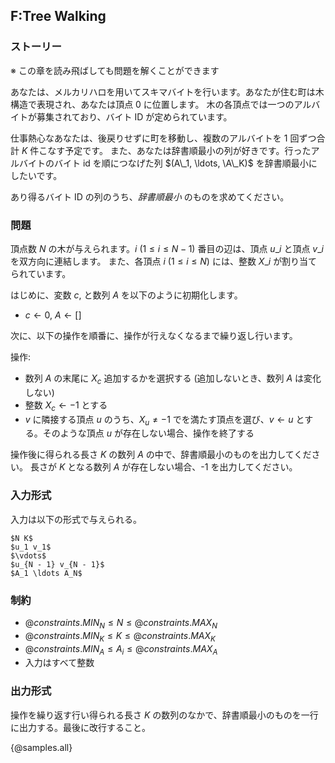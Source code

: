 ## F:Tree Walking

### ストーリー
※ この章を読み飛ばしても問題を解くことができます

あなたは、メルカリハロを用いてスキマバイトを行います。あなたが住む町は木構造で表現され、あなたは頂点 0 に位置します。
木の各頂点では一つのアルバイトが募集されており、バイト ID が定められています。

仕事熱心なあなたは、後戻りせずに町を移動し、複数のアルバイトを 1 回ずつ合計 $K$ 件こなす予定です。
また、あなたは辞書順最小の列が好きです。行ったアルバイトのバイト id を順につなげた列 $(A\_1, \ldots, \A\_K)$ を辞書順最小にしたいです。

あり得るバイト ID の列のうち、*辞書順最小* のものを求めてください。

### 問題
頂点数 $N$ の木が与えられます。$i$ $(1 \leq i \leq N - 1)$ 番目の辺は、頂点 $u\_i$ と頂点 $v\_i$ を双方向に連結します。
また、各頂点 $i$ $(1 \leq i \leq N)$ には、整数 $X\_i$ が割り当てられています。

はじめに、変数 $c$, と数列 $A$ を以下のように初期化します。

- $c \leftarrow 0$, $A \leftarrow []$

次に、以下の操作を順番に、操作が行えなくなるまで繰り返し行います。

操作:

  - 数列 $A$ の末尾に $X_{c}$ 追加するかを選択する (追加しないとき、数列 $A$ は変化しない)
  - 整数 $X_{c} \leftarrow -1$ とする
  - $v$ に隣接する頂点 $u$ のうち、$X_{u} \neq -1$ でを満たす頂点を選び、$v \leftarrow u$ とする。そのような頂点 $u$ が存在しない場合、操作を終了する

操作後に得られる長さ $K$ の数列 $A$ の中で、辞書順最小のものを出力してください。
長さが $K$ となる数列 $A$ が存在しない場合、-1 を出力してください。

### 入力形式
入力は以下の形式で与えられる。

```
$N K$
$u_1 v_1$
$\vdots$
$u_{N - 1} v_{N - 1}$
$A_1 \ldots A_N$
```

### 制約

- ${@constraints.MIN_N} \leq N \leq {@constraints.MAX_N}$
- ${@constraints.MIN_K} \leq K \leq {@constraints.MAX_K}$
- ${@constraints.MIN_A} \leq A_{i} \leq {@constraints.MAX_A}$
- 入力はすべて整数


### 出力形式
操作を繰り返す行い得られる長さ $K$ の数列のなかで、辞書順最小のものを一行に出力する。最後に改行すること。
 
{@samples.all}


